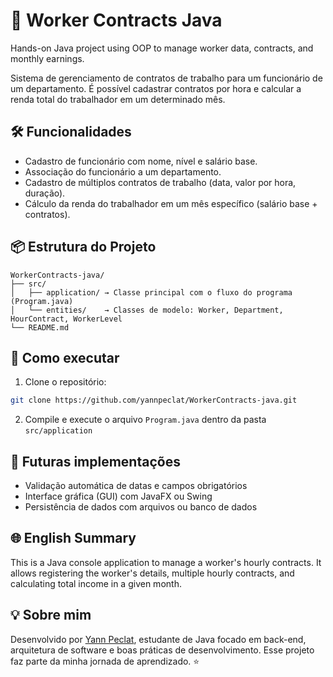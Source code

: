 # 💼 Worker Contracts Java

Hands-on Java project using OOP to manage worker data, contracts, and monthly earnings.

Sistema de gerenciamento de contratos de trabalho para um funcionário de um departamento. É possível cadastrar contratos por hora e calcular a renda total do trabalhador em um determinado mês.

## 🛠️ Funcionalidades

- Cadastro de funcionário com nome, nível e salário base.
- Associação do funcionário a um departamento.
- Cadastro de múltiplos contratos de trabalho (data, valor por hora, duração).
- Cálculo da renda do trabalhador em um mês específico (salário base + contratos).

## 📦 Estrutura do Projeto

```
WorkerContracts-java/
├── src/
│   ├── application/ → Classe principal com o fluxo do programa (Program.java)
│   └── entities/    → Classes de modelo: Worker, Department, HourContract, WorkerLevel
└── README.md
```

## 🚀 Como executar

1. Clone o repositório:

```bash
git clone https://github.com/yannpeclat/WorkerContracts-java.git
```

2. Compile e execute o arquivo `Program.java` dentro da pasta `src/application`

## 📌 Futuras implementações

- Validação automática de datas e campos obrigatórios
- Interface gráfica (GUI) com JavaFX ou Swing
- Persistência de dados com arquivos ou banco de dados

## 🌐 English Summary

This is a Java console application to manage a worker's hourly contracts. It allows registering the worker's details, multiple hourly contracts, and calculating total income in a given month.

## 💡 Sobre mim

Desenvolvido por [Yann Peclat](https://github.com/yannpeclat), estudante de Java focado em back-end, arquitetura de software e boas práticas de desenvolvimento. Esse projeto faz parte da minha jornada de aprendizado. ⭐
